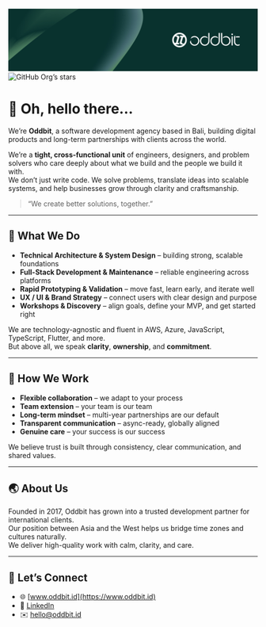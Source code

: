 ![Banner](./banner.jpg)
![GitHub Org’s stars](https://img.shields.io/github/stars/oddbit?style=social)

# 👋 Oh, hello there...

We’re **Oddbit**, a software development agency based in Bali, building digital products and long-term partnerships with clients across the world.  

We’re a **tight, cross-functional unit** of engineers, designers, and problem solvers who care deeply about what we build and the people we build it with.  
We don’t just write code. We solve problems, translate ideas into scalable systems, and help businesses grow through clarity and craftsmanship.

> “We create better solutions, together.”

---

## 🧭 What We Do

- **Technical Architecture & System Design** – building strong, scalable foundations  
- **Full-Stack Development & Maintenance** – reliable engineering across platforms  
- **Rapid Prototyping & Validation** – move fast, learn early, and iterate well  
- **UX / UI & Brand Strategy** – connect users with clear design and purpose  
- **Workshops & Discovery** – align goals, define your MVP, and get started right  

We are technology-agnostic and fluent in AWS, Azure, JavaScript, TypeScript, Flutter, and more.  
But above all, we speak **clarity**, **ownership**, and **commitment**.

---

## 🤝 How We Work

- **Flexible collaboration** – we adapt to your process  
- **Team extension** – your team is our team  
- **Long-term mindset** – multi-year partnerships are our default  
- **Transparent communication** – async-ready, globally aligned  
- **Genuine care** – your success is our success  

We believe trust is built through consistency, clear communication, and shared values.

---

## 🌏 About Us

Founded in 2017, Oddbit has grown into a trusted development partner for international clients.  
Our position between Asia and the West helps us bridge time zones and cultures naturally.  
We deliver high-quality work with calm, clarity, and care.

---

## 🔗 Let’s Connect

- 🌐 [www.oddbit.id](https://www.oddbit.id)  
- 💬 [LinkedIn](https://www.linkedin.com/company/oddbit)  
- ✉️ hello@oddbit.id  
